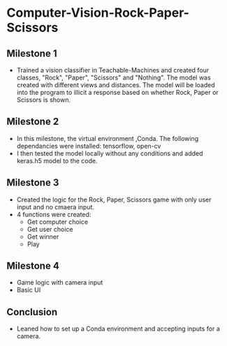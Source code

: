 # Computer-Vision-Rock-Paper-Scissors

## Milestone 1
- Trained a vision classifier in Teachable-Machines and created four classes, "Rock", "Paper", "Scissors" and "Nothing". The model was created with different views and distances. The model will be loaded into the program to illicit a response based on whether Rock, Paper or Scissors is shown.

## Milestone 2
- In this milestone, the virtual environment ,Conda. The following dependancies were installed: tensorflow, open-cv
- I then tested the model locally without any conditions and added keras.h5 model to the code.

## Milestone 3
- Created the logic for the Rock, Paper, Scissors game with only user input and no cmaera input.
- 4 functions were created:
    - Get computer choice
    - Get user choice
    - Get winner
    - Play

## Milestone 4
- Game logic with camera input
- Basic UI

## Conclusion
- Leaned how to set up a Conda environment and accepting inputs for a camera.